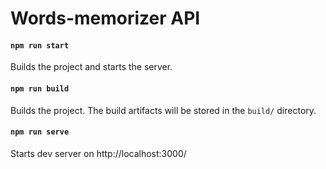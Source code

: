 # Words-memorizer API

#### `npm run start`
Builds the project and starts the server.

#### `npm run build`
Builds the project. The build artifacts will be stored in the `build/` directory.

#### `npm run serve`
Starts dev server on http://localhost:3000/
